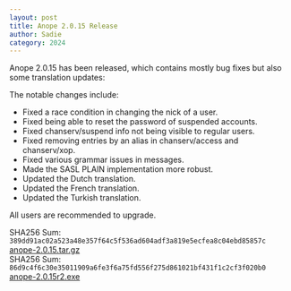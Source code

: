 ```yaml
---
layout: post
title: Anope 2.0.15 Release
author: Sadie
category: 2024
---
```


Anope 2.0.15 has been released, which contains mostly bug fixes but also some translation updates:

The notable changes include:

- Fixed a race condition in changing the nick of a user.
- Fixed being able to reset the password of suspended accounts.
- Fixed chanserv/suspend info not being visible to regular users.
- Fixed removing entries by an alias in chanserv/access and chanserv/xop.
- Fixed various grammar issues in messages.
- Made the SASL PLAIN implementation more robust.
- Updated the Dutch translation.
- Updated the French translation.
- Updated the Turkish translation.

All users are recommended to upgrade.

SHA256 Sum: `389dd91ac02a523a48e357f64c5f536ad604adf3a819e5ecfea8c04ebd85857c` [anope-2.0.15.tar.gz](https://github.com/anope/anope/archive/refs/tags/2.0.15.tar.gz)
\
SHA256 Sum: `86d9c4f6c30e35011909a6fe3f6a75fd556f275d861021bf431f1c2cf3f020b0` [anope-2.0.15r2.exe](https://github.com/anope/anope/releases/download/2.0.15/anope-2.0.15r2.exe)
